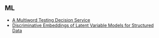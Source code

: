 ## ML

- [A Multiword Testing Decision Service](http://arxiv.org/pdf/1606.03966v1.pdf)
- [Discriminative Embeddings of Latent Variable Models for Structured Data](https://arxiv.org/pdf/1603.05629v3.pdf)
